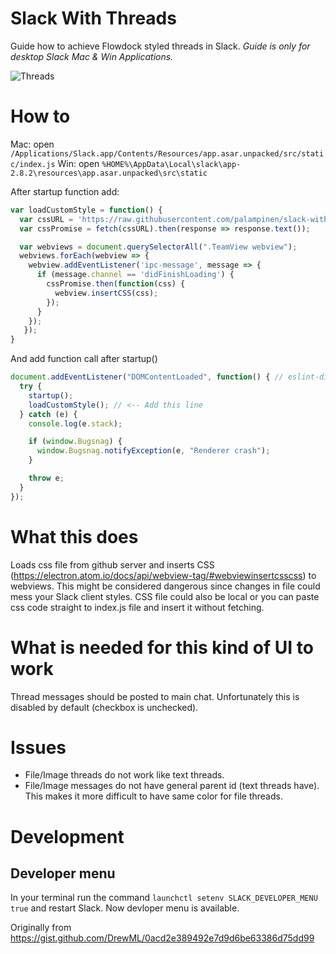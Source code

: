# Slack With Threads
Guide how to achieve Flowdock styled threads in Slack. *Guide is only for desktop Slack Mac & Win Applications.*

![Threads](https://raw.githubusercontent.com/palampinen/slack-with-threads/master/thread.png)


# How to

Mac: open `/Applications/Slack.app/Contents/Resources/app.asar.unpacked/src/static/index.js`
Win: open `%HOME%\AppData\Local\slack\app-2.8.2\resources\app.asar.unpacked\src\static`

After startup function add:

```js
var loadCustomStyle = function() {
  var cssURL = 'https://raw.githubusercontent.com/palampinen/slack-with-threads/master/threads.css';
  var cssPromise = fetch(cssURL).then(response => response.text());

  var webviews = document.querySelectorAll(".TeamView webview");
  webviews.forEach(webview => {
    webview.addEventListener('ipc-message', message => {
      if (message.channel == 'didFinishLoading') {
        cssPromise.then(function(css) {
          webview.insertCSS(css);
        });
      }
    });
   });
}
```

And add function call after startup()
```js
document.addEventListener("DOMContentLoaded", function() { // eslint-disable-line
  try {
    startup();
    loadCustomStyle(); // <-- Add this line
  } catch (e) {
    console.log(e.stack);

    if (window.Bugsnag) {
      window.Bugsnag.notifyException(e, "Renderer crash");
    }

    throw e;
  }
});
```


# What this does
Loads css file from github server and inserts CSS (https://electron.atom.io/docs/api/webview-tag/#webviewinsertcsscss) to webviews. This might be considered dangerous since changes in file could mess your Slack client styles. CSS file could also be local or you can paste css code straight to index.js file and insert it without fetching.

# What is needed for this kind of UI to work
Thread messages should be posted to main chat. Unfortunately this is disabled by default (checkbox is unchecked).

# Issues
* File/Image threads do not work like text threads.
* File/Image messages do not have general parent id (text threads have). This makes it more difficult to have same color for file threads.

# Development

## Developer menu
In your terminal run the command `launchctl setenv SLACK_DEVELOPER_MENU true` and restart Slack. Now devloper menu is available.



Originally from https://gist.github.com/DrewML/0acd2e389492e7d9d6be63386d75dd99

